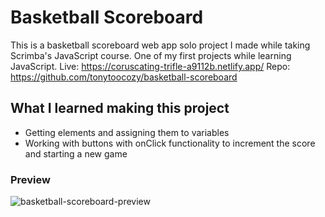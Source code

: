 # Basketball Scoreboard
This is a basketball scoreboard web app solo project I made while taking Scrimba's JavaScript course. One of my first projects while learning JavaScript.
Live: https://coruscating-trifle-a9112b.netlify.app/
Repo: https://github.com/tonytoocozy/basketball-scoreboard
## What I learned making this project
- Getting elements and assigning them to variables
- Working with buttons with onClick functionality to increment the score and starting a new game
### Preview
![basketball-scoreboard-preview](https://user-images.githubusercontent.com/95662717/192215352-b9c7c8f5-b4e3-4211-bdc3-3b87e4ccab8d.PNG)
